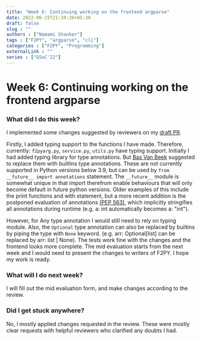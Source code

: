```yaml
---
title: "Week 6: Continuing working on the frontend argparse"
date: 2022-06-15T21:34:26+05:30
draft: false
slug : ""
authors : ["Namami Shanker"]
tags : ["F2PY", "argparse", "cli"]
categories : ["F2PY", "Programming"]
externalLink : ""
series : ["GSoC'22"]
---
```


# Week 6: Continuing working on the frontend argparse

### What did I do this week?

I implemented some changes suggested by reviewers on my [draft PR](https://github.com/numpy/numpy/pull/21923).

Firstly, I added typing support to the functions I have made. Therefore, currently: `f2pyarg.py`, `service.py`, `utils.py` have typing support. Initially I had added typing library for type annotations. But [Bas Van Beek](https://github.com/numpy/numpy/pull/21923#discussion_r914597755) suggested to replace them with buitlins type annotations. These are not currently supported in Python versions below 3.9, but can be used by `from __future__ import annotations` statement. The `__future__` module is somewhat unique in that import therefrom enable behaviours that will only become default in future python versions. Older examples of this include the print functions and with statement, but a more recent addition is the postponed evaluation of annotations [(PEP 563)](https://peps.python.org/pep-0563/#abstract), which implicitly stringifies all annotations during runtime (e.g. a: int automatically becomes a: "int"). 

However, for Any type annotation I would still need to rely on typing module. Also, the `Optional` type annotation can also be replaced by builtins by piping the type with `None` keyword. (e.g. arr: Optional[list] can be replaced by arr: list | None). The tests work fine with the changes and the frontend looks more complete. The mid evaluation starts from the next week and I would need to present the changes to writers of F2PY. I hope my work is ready.

### What will I do next week?

I will fill out the mid evaluation form, and make changes according to the review.

### Did I get stuck anywhere?

No, I mostly applied changes requested in the review. These were mostly clear requests with helpful reviewers who clarified any doubts I had.